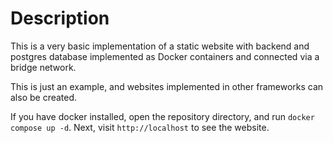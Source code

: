 # Description

This is a very basic implementation of a static website with backend and postgres database implemented as Docker containers
and connected via a bridge network. 

This is just an example, and websites implemented in other frameworks can also be created. 

If you have docker installed, open the repository directory, and run `docker compose up -d`.
Next, visit `http://localhost` to see the website. 